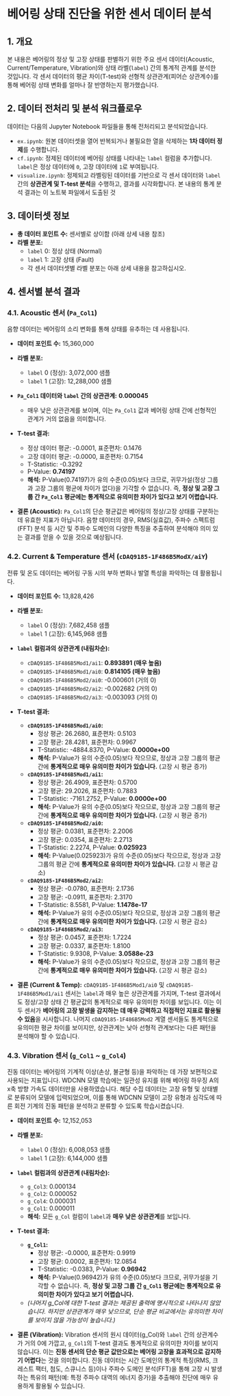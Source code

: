 # 베어링 상태 진단을 위한 센서 데이터 분석

## 1. 개요

본 내용은 베어링의 정상 및 고장 상태를 판별하기 위한 주요 센서 데이터(Acoustic, Current/Temperature, Vibration)와 상태 라벨(`label`) 간의 통계적 관계를 분석한 것입니다. 각 센서 데이터의 평균 차이(T-test)와 선형적 상관관계(피어슨 상관계수)를 통해 베어링 상태 변화를 얼마나 잘 반영하는지 평가했습니다.

## 2. 데이터 전처리 및 분석 워크플로우

데이터는 다음의 Jupyter Notebook 파일들을 통해 전처리되고 분석되었습니다.

* `ex.ipynb`: 원본 데이터셋을 열어 반복되거나 불필요한 열을 삭제하는 **1차 데이터 정제**를 수행합니다.
* `cf.ipynb`: 정제된 데이터에 베어링 상태를 나타내는 `label` 컬럼을 추가합니다. `label`은 정상 데이터에 `0`, 고장 데이터에 `1`로 부여됩니다.
* `visualize.ipynb`: 정제되고 라벨링된 데이터를 기반으로 각 센서 데이터와 `label` 간의 **상관관계 및 T-test 분석**을 수행하고, 결과를 시각화합니다. 본 내용의 통계 분석 결과는 이 노트북 파일에서 도출된 것

## 3. 데이터셋 정보

* **총 데이터 포인트 수:** 센서별로 상이함 (아래 상세 내용 참조)
* **라벨 분포:**
    * `label` 0: 정상 상태 (Normal)
    * `label` 1: 고장 상태 (Fault)
    * 각 센서 데이터셋별 라벨 분포는 아래 상세 내용을 참고하십시오.

## 4. 센서별 분석 결과

### 4.1. Acoustic 센서 (`Pa_Col1`)

음향 데이터는 베어링의 소리 변화를 통해 상태를 유추하는 데 사용됩니다.

* **데이터 포인트 수:** 15,360,000
* **라벨 분포:**
    * `label` 0 (정상): 3,072,000 샘플
    * `label` 1 (고장): 12,288,000 샘플
* **`Pa_Col1` 데이터와 `label` 간의 상관관계:** **0.000045**
    * 매우 낮은 상관관계를 보이며, 이는 `Pa_Col1` 값과 베어링 상태 간에 선형적인 관계가 거의 없음을 의미합니다.
* **T-test 결과:**
    * 정상 데이터 평균: -0.0001, 표준편차: 0.1476
    * 고장 데이터 평균: -0.0000, 표준편차: 0.7154
    * T-Statistic: -0.3292
    * P-Value: **0.74197**
    * **해석:** P-Value(0.74197)가 유의 수준(0.05)보다 크므로, 귀무가설(정상 그룹과 고장 그룹의 평균에 차이가 없다)을 기각할 수 없습니다. 즉, **정상 및 고장 그룹 간 `Pa_Col1` 평균에는 통계적으로 유의미한 차이가 있다고 보기 어렵습니다.**

* **결론 (Acoustic):** `Pa_Col1`의 단순 평균값은 베어링의 정상/고장 상태를 구분하는 데 유효한 지표가 아닙니다. 음향 데이터의 경우, RMS(실효값), 주파수 스펙트럼(FFT) 분석 등 시간 및 주파수 도메인의 다양한 특징을 추출하여 분석해야 의미 있는 결과를 얻을 수 있을 것으로 예상됩니다.

### 4.2. Current & Temperature 센서 (`cDAQ9185-1F486B5ModX/aiY`)

전류 및 온도 데이터는 베어링 구동 시의 부하 변화나 발열 특성을 파악하는 데 활용됩니다.

* **데이터 포인트 수:** 13,828,426
* **라벨 분포:**
    * `label` 0 (정상): 7,682,458 샘플
    * `label` 1 (고장): 6,145,968 샘플
* **`label` 컬럼과의 상관관계 (내림차순):**
    * `cDAQ9185-1F486B5Mod1/ai1`: **0.893891 (매우 높음)**
    * `cDAQ9185-1F486B5Mod1/ai0`: **0.814105 (매우 높음)**
    * `cDAQ9185-1F486B5Mod2/ai0`: -0.000601 (거의 0)
    * `cDAQ9185-1F486B5Mod2/ai2`: -0.002682 (거의 0)
    * `cDAQ9185-1F486B5Mod2/ai3`: -0.003093 (거의 0)

* **T-test 결과:**
    * **`cDAQ9185-1F486B5Mod1/ai0`:**
        * 정상 평균: 26.2680, 표준편차: 0.5103
        * 고장 평균: 28.4281, 표준편차: 0.9967
        * T-Statistic: -4884.8370, P-Value: **0.0000e+00**
        * **해석:** P-Value가 유의 수준(0.05)보다 작으므로, 정상과 고장 그룹의 평균 간에 **통계적으로 매우 유의미한 차이가 있습니다.** (고장 시 평균 증가)
    * **`cDAQ9185-1F486B5Mod1/ai1`:**
        * 정상 평균: 26.4909, 표준편차: 0.5700
        * 고장 평균: 29.2026, 표준편차: 0.7883
        * T-Statistic: -7161.2752, P-Value: **0.0000e+00**
        * **해석:** P-Value가 유의 수준(0.05)보다 작으므로, 정상과 고장 그룹의 평균 간에 **통계적으로 매우 유의미한 차이가 있습니다.** (고장 시 평균 증가)
    * **`cDAQ9185-1F486B5Mod2/ai0`:**
        * 정상 평균: 0.0381, 표준편차: 2.2006
        * 고장 평균: 0.0354, 표준편차: 2.2713
        * T-Statistic: 2.2274, P-Value: **0.025923**
        * **해석:** P-Value(0.025923)가 유의 수준(0.05)보다 작으므로, 정상과 고장 그룹의 평균 간에 **통계적으로 유의미한 차이가 있습니다.** (고장 시 평균 감소)
    * **`cDAQ9185-1F486B5Mod2/ai2`:**
        * 정상 평균: -0.0780, 표준편차: 2.1736
        * 고장 평균: -0.0911, 표준편차: 2.3170
        * T-Statistic: 8.5581, P-Value: **1.1478e-17**
        * **해석:** P-Value가 유의 수준(0.05)보다 작으므로, 정상과 고장 그룹의 평균 간에 **통계적으로 매우 유의미한 차이가 있습니다.** (고장 시 평균 감소)
    * **`cDAQ9185-1F486B5Mod2/ai3`:**
        * 정상 평균: 0.0457, 표준편차: 1.7224
        * 고장 평균: 0.0337, 표준편차: 1.8100
        * T-Statistic: 9.9308, P-Value: **3.0588e-23**
        * **해석:** P-Value가 유의 수준(0.05)보다 작으므로, 정상과 고장 그룹의 평균 간에 **통계적으로 매우 유의미한 차이가 있습니다.** (고장 시 평균 감소)

* **결론 (Current & Temp):** `cDAQ9185-1F486B5Mod1/ai0` 및 `cDAQ9185-1F486B5Mod1/ai1` 센서는 `label`과 매우 높은 상관관계를 가지며, T-test 결과에서도 정상/고장 상태 간 평균값의 통계적으로 매우 유의미한 차이를 보입니다. 이는 이 두 센서가 **베어링의 고장 발생을 감지하는 데 매우 강력하고 직접적인 지표로 활용될 수 있음**을 시사합니다. 나머지 `cDAQ9185-1F486B5Mod2` 계열 센서들도 통계적으로 유의미한 평균 차이를 보이지만, 상관관계는 낮아 선형적 관계보다는 다른 패턴을 분석해야 할 수 있습니다.

### 4.3. Vibration 센서 (`g_Col1` ~ `g_Col4`)

진동 데이터는 베어링의 기계적 이상(손상, 불균형 등)을 파악하는 데 가장 보편적으로 사용되는 지표입니다. WDCNN 모델 학습에는 일관성 유지를 위해 베어링 하우징 A의 x축 방향 가속도 데이터만을 사용하였습니다. 해당 수집 데이터는 고장 유형 및 상태별로 분류되어 모델에 입력되었으며, 이를 통해 WDCNN 모델이 고장 유형과 심각도에 따른 회전 기계의 진동 패턴을 분석하고 분류할 수 있도록 학습시켰습니다.

* **데이터 포인트 수:** 12,152,053
* **라벨 분포:**
    * `label` 0 (정상): 6,008,053 샘플
    * `label` 1 (고장): 6,144,000 샘플
* **`label` 컬럼과의 상관관계 (내림차순):**
    * `g_Col3`: 0.000134
    * `g_Col2`: 0.000052
    * `g_Col4`: 0.000031
    * `g_Col1`: 0.000011
    * **해석:** 모든 `g_Col` 컬럼이 `label`과 **매우 낮은 상관관계**를 보입니다.
* **T-test 결과:**
    * **`g_Col1`:**
        * 정상 평균: -0.0000, 표준편차: 0.9919
        * 고장 평균: 0.0002, 표준편차: 12.0854
        * T-Statistic: -0.0383, P-Value: **0.96942**
        * **해석:** P-Value(0.96942)가 유의 수준(0.05)보다 크므로, 귀무가설을 기각할 수 없습니다. 즉, **정상 및 고장 그룹 간 `g_Col1` 평균에는 통계적으로 유의미한 차이가 있다고 보기 어렵습니다.**
    * *(나머지 g_Col에 대한 T-test 결과는 제공된 출력에 명시적으로 나타나지 않았습니다. 하지만 상관관계가 매우 낮으므로, 단순 평균 비교에서는 유의미한 차이를 보이지 않을 가능성이 높습니다.)*

* **결론 (Vibration):** Vibration 센서의 원시 데이터(g\_Col)와 `label` 간의 상관계수가 거의 0에 가깝고, `g_Col1`의 T-test 결과도 통계적으로 유의미한 차이를 보이지 않습니다. 이는 **진동 센서의 단순 평균 값만으로는 베어링 고장을 효과적으로 감지하기 어렵다**는 것을 의미합니다. 진동 데이터는 시간 도메인의 통계적 특징(RMS, 크레스트 팩터, 첨도, 스큐니스 등)이나 주파수 도메인 분석(FFT)을 통해 고장 시 발생하는 특유의 패턴(예: 특정 주파수 대역의 에너지 증가)을 추출해야 진단에 매우 유용하게 활용될 수 있습니다.
                                                                                 
